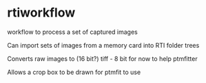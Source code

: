# rtiworkflow
workflow to process a set of captured images

Can import sets of images from a memory card into RTI folder trees

Converts raw images to (16 bit?) tiff - 8 bit for now to help ptmfitter

Allows a crop box to be drawn for ptmfit to use


